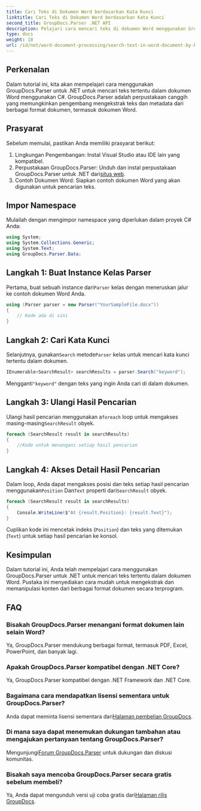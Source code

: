 ```yaml
---
title: Cari Teks di Dokumen Word berdasarkan Kata Kunci
linktitle: Cari Teks di Dokumen Word berdasarkan Kata Kunci
second_title: GroupDocs.Parser .NET API
description: Pelajari cara mencari teks di dokumen Word menggunakan GroupDocs.Parser untuk .NET. Ekstrak kata kunci tertentu secara efisien.
type: docs
weight: 18
url: /id/net/word-document-processing/search-text-in-word-document-by-keyword/
---
```

## Perkenalan
Dalam tutorial ini, kita akan mempelajari cara menggunakan GroupDocs.Parser untuk .NET untuk mencari teks tertentu dalam dokumen Word menggunakan C#. GroupDocs.Parser adalah perpustakaan canggih yang memungkinkan pengembang mengekstrak teks dan metadata dari berbagai format dokumen, termasuk dokumen Word.
## Prasyarat
Sebelum memulai, pastikan Anda memiliki prasyarat berikut:
1. Lingkungan Pengembangan: Instal Visual Studio atau IDE lain yang kompatibel.
2.  Perpustakaan GroupDocs.Parser: Unduh dan instal perpustakaan GroupDocs.Parser untuk .NET dari[situs web](https://releases.groupdocs.com/parser/net/).
3. Contoh Dokumen Word: Siapkan contoh dokumen Word yang akan digunakan untuk pencarian teks.

## Impor Namespace
Mulailah dengan mengimpor namespace yang diperlukan dalam proyek C# Anda:
```csharp
using System;
using System.Collections.Generic;
using System.Text;
using GroupDocs.Parser.Data;
```
## Langkah 1: Buat Instance Kelas Parser
 Pertama, buat sebuah instance dari`Parser` kelas dengan meneruskan jalur ke contoh dokumen Word Anda.
```csharp
using (Parser parser = new Parser("YourSampleFile.docx"))
{
    // Kode ada di sini
}
```
## Langkah 2: Cari Kata Kunci
 Selanjutnya, gunakan`Search` metode`Parser` kelas untuk mencari kata kunci tertentu dalam dokumen.
```csharp
IEnumerable<SearchResult> searchResults = parser.Search("keyword");
```
 Mengganti`"keyword"` dengan teks yang ingin Anda cari di dalam dokumen.
## Langkah 3: Ulangi Hasil Pencarian
 Ulangi hasil pencarian menggunakan a`foreach` loop untuk mengakses masing-masing`SearchResult` obyek.
```csharp
foreach (SearchResult result in searchResults)
{
    //Kode untuk menangani setiap hasil pencarian
}
```
## Langkah 4: Akses Detail Hasil Pencarian
 Dalam loop, Anda dapat mengakses posisi dan teks setiap hasil pencarian menggunakan`Position` Dan`Text` properti dari`SearchResult` obyek.
```csharp
foreach (SearchResult result in searchResults)
{
    Console.WriteLine($"At {result.Position}: {result.Text}");
}
```
Cuplikan kode ini mencetak indeks (`Position`) dan teks yang ditemukan (`Text`) untuk setiap hasil pencarian ke konsol.

## Kesimpulan
Dalam tutorial ini, Anda telah mempelajari cara menggunakan GroupDocs.Parser untuk .NET untuk mencari teks tertentu dalam dokumen Word. Pustaka ini menyediakan cara mudah untuk mengekstrak dan memanipulasi konten dari berbagai format dokumen secara terprogram.

## FAQ
### Bisakah GroupDocs.Parser menangani format dokumen lain selain Word?
Ya, GroupDocs.Parser mendukung berbagai format, termasuk PDF, Excel, PowerPoint, dan banyak lagi.
### Apakah GroupDocs.Parser kompatibel dengan .NET Core?
Ya, GroupDocs.Parser kompatibel dengan .NET Framework dan .NET Core.
### Bagaimana cara mendapatkan lisensi sementara untuk GroupDocs.Parser?
 Anda dapat meminta lisensi sementara dari[Halaman pembelian GroupDocs](https://purchase.groupdocs.com/temporary-license/).
### Di mana saya dapat menemukan dukungan tambahan atau mengajukan pertanyaan tentang GroupDocs.Parser?
 Mengunjungi[Forum GroupDocs.Parser](https://forum.groupdocs.com/c/parser/17) untuk dukungan dan diskusi komunitas.
### Bisakah saya mencoba GroupDocs.Parser secara gratis sebelum membeli?
 Ya, Anda dapat mengunduh versi uji coba gratis dari[Halaman rilis GroupDocs](https://releases.groupdocs.com/).